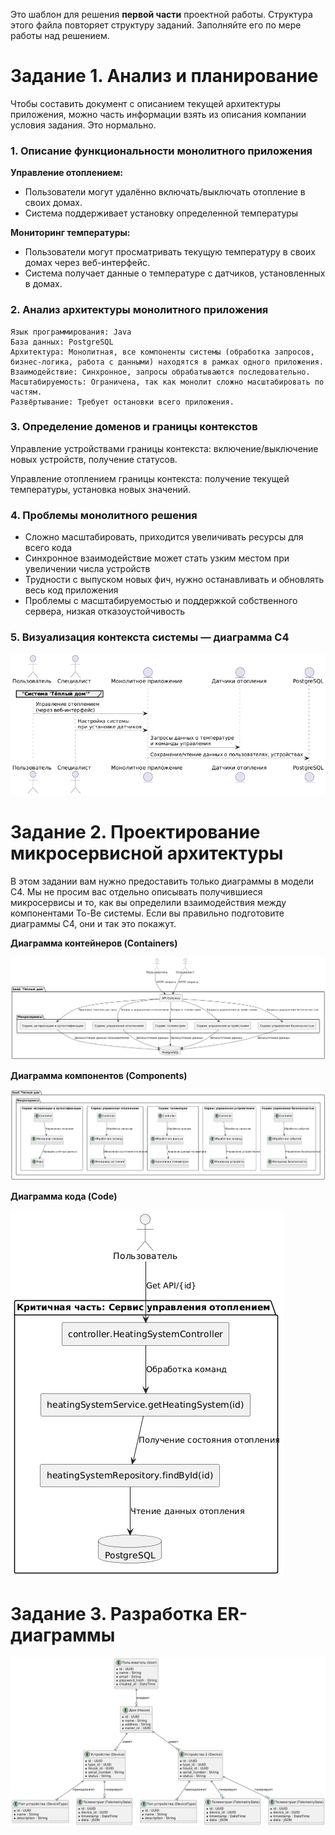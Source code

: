Это шаблон для решения **первой части** проектной работы. Структура этого файла повторяет структуру заданий. Заполняйте его по мере работы над решением.

# Задание 1. Анализ и планирование

Чтобы составить документ с описанием текущей архитектуры приложения, можно часть информации взять из описания компании условия задания. Это нормально.

### 1. Описание функциональности монолитного приложения

**Управление отоплением:**

- Пользователи могут удалённо включать/выключать отопление в своих домах.
- Система поддерживает установку определенной температуры

**Мониторинг температуры:**

- Пользователи могут просматривать текущую температуру в своих домах через веб-интерфейс.
- Система получает данные о температуре с датчиков, установленных в домах. 

### 2. Анализ архитектуры монолитного приложения

    Язык программирования: Java
    База данных: PostgreSQL
    Архитектура: Монолитная, все компоненты системы (обработка запросов, бизнес-логика, работа с данными) находятся в рамках одного приложения.
    Взаимодействие: Синхронное, запросы обрабатываются последовательно.
    Масштабируемость: Ограничена, так как монолит сложно масштабировать по частям.
    Развёртывание: Требует остановки всего приложения.

### 3. Определение доменов и границы контекстов

Управление устройствами
границы контекста: включение/выключение новых устройств, получение статусов.

Управление отоплением
границы контекста: получение текущей температуры, установка новых значений.

### **4. Проблемы монолитного решения**

- Сложно масштабировать, приходится увеличивать ресурсы для всего кода
- Синхронное взаимодействие может стать узким местом при увеличении числа устройств
- Трудности с выпуском новых фич, нужно останавливать и обновлять весь код приложения
- Проблемы с масштабируемостью и поддержкой собственного сервера, низкая отказоустойчивость


### 5. Визуализация контекста системы — диаграмма С4

![UML Plant](c4_context.png "C4 Context diagram")
# Задание 2. Проектирование микросервисной архитектуры

В этом задании вам нужно предоставить только диаграммы в модели C4. Мы не просим вас отдельно описывать получившиеся микросервисы и то, как вы определили взаимодействия между компонентами To-Be системы. Если вы правильно подготовите диаграммы C4, они и так это покажут.

**Диаграмма контейнеров (Containers)**

![UML Plant](c4_containers.png "C4 Containers diagram")

**Диаграмма компонентов (Components)**

![UML Plant](c4_components.png "C4 Components diagram")

**Диаграмма кода (Code)**

![UML Plant](с4_code.png "C4 Code diagram")

# Задание 3. Разработка ER-диаграммы

![UML Plant](ER.png "ER diagram")
